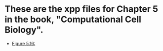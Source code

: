 # These are the xpp files for Chapter 5 in the book, "Computational Cell Biology".

* [Figure 5.16:](cker.ode) 
